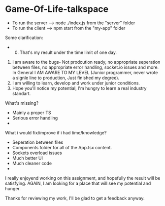 ﻿# Game-Of-Life-talkspace
- To run the server --> node ./index.js from the "server" folder 
- To run the client --> npm start from the "my-app" folder

Some clarification: 
* 0) That's my result under the time limit of one day. 
 1) I am aware to the bugs- Not prodcution ready, no appropriate seperation between files, no appropriate error handling, socket.io issues and more. In General I AM AWARE TO MY LEVEL (Junior programmer, never wrote a signle line to production, Just finished my degree). 
 2) I am willing to learn, develop and work under junior conditions. 
 3) Hope you'll notice my potential, I'm hungry to learn a real industry standart.

What's missing?

- Mainly a proper TS
- Serious error handling
- 
What i would fix/improve if i had time/knowledge?

- Seperation between files
- Components folder for all of the App.tsx content.
- Sockets overload issues
- Much better UI
- Much cleaner code
- 
I really enjoyend working on this assignment, and hopefully the result will be satisfying. AGAIN, I am looking for a place that will see my potential and hunger.

Thanks for reviewing my work, I'll be glad to get a feedback anyway.
